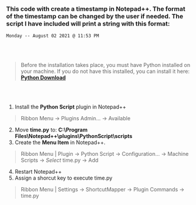 ### This code with create a timestamp in Notepad++. The format of the timestamp can be changed by the user if needed. The script I have included will print a string with this format:
```txt
Monday -- August 02 2021 @ 11:53 PM
```

<br> <br/>

> Before the installation takes place, you must have Python installed on your machine. If you do not have this installed, you can install it here:  [**Python Download**](https://www.python.org/downloads/)

<br> <br/>

1. Install the **Python Script** plugin in Notepad++
> Ribbon Menu -> Plugins Admin... -> Available
2. Move **time.py** to: **C:\Program Files\Notepad++\plugins\PythonScript\scripts**
3. Create the **Menu Item** in Notepad++.
> Ribbon Menu | Plugin -> Python Script -> Configuration... -> Machine Scripts -> *Select* time.py -> Add
4. Restart Notepad++
5. Assign a shorcut key to execute time.py
> Ribbon Menu | Settings -> ShortcutMapper -> Plugin Commands -> time.py

